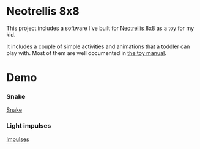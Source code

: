 # Neotrellis 8x8

This project includes a software I've built for [Neotrellis 8x8](https://www.adafruit.com/product/1929) as a toy for my kid.

It includes a couple of simple activities and animations that a toddler can play with. Most of them are well documented in [the toy manual](MANUAL.md).

# Demo 

### Snake

[Snake](https://user-images.githubusercontent.com/875316/115981162-c36e1f80-a546-11eb-8068-6705201ab84b.mp4)

### Light impulses

[Impulses](https://user-images.githubusercontent.com/875316/115981209-1516aa00-a547-11eb-9a1f-f562bc039dc1.mp4)
